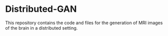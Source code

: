 # Distributed-GAN

This repository contains the code and files for the generation of MRI images of the brain in a distributed setting.

